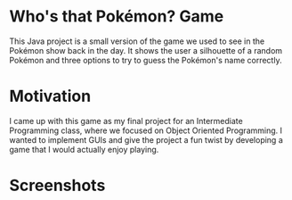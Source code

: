 # Who's that Pokémon? Game

This Java project is a small version of the game we used to see in the Pokémon show back in the day. It shows the user a silhouette of a random Pokémon and three options to try to guess the Pokémon's name correctly.

# Motivation

I came up with this game as my final project for an Intermediate Programming class, where we focused on Object Oriented Programming. I wanted to implement GUIs and give the project a fun twist by developing a game that I would actually enjoy playing.

# Screenshots

